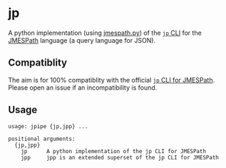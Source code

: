 # jp

A python implementation (using
[jmespath.py](https://github.com/jmespath/jmespath.py))
of the [`jp` CLI](https://github.com/jmespath/jp) for the
[JMESPath](https://jmespath.org/) language (a query language for JSON).

## Compatiblity

The aim is for 100% compatiblity with the official
[`jp` CLI for JMESPath](https://github.com/jmespath/jp).
Please open an issue if an incompatibility is found.

## Usage
```
usage: jpipe {jp,jpp} ...

positional arguments:
  {jp,jpp}
    jp      A python implementation of the jp CLI for JMESPath
    jpp     jpp is an extended superset of the jp CLI for JMESPath
```
